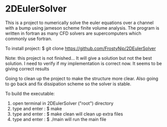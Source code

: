 # 2DEulerSolver
This is a project to numerically solve the euler equations over a channel with a bump using jameson scheme finite volume analysis. The program is written in fortran as many CFD solvers are supercomputers which commonly use fortran. 

To install project: $ git clone https://github.com/FrostyNip/2DEulerSolver

Note: this project is not finished... It will give a solution but not the best solution.
I need to verify if my implementation is correct now. It seems to be giving correct results

Going to clean up the project to make the structure more clear. Also going to go back and fix dissipation scheme so the solver is stable.

To build the executable:
1. open terminal in 2DEulerSolver ("root") directory
2. type and enter : $ make
3. type and enter : $ make clean 
    will clean up extra files
4. type and enter : $ ./main 
    will run the main file
